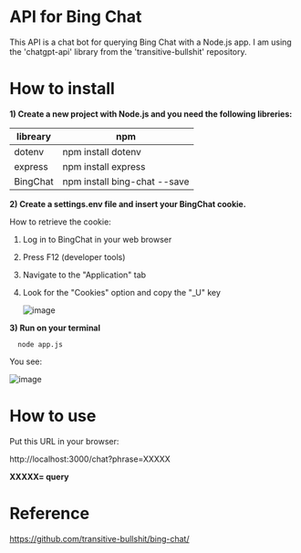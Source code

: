 # API for Bing Chat
This API is a chat bot for querying Bing Chat with a Node.js app.
I am using the 'chatgpt-api' library from the 'transitive-bullshit' repository.

# How to install

**1) Create a new project with Node.js and you need the following libreries:**

| libreary | npm | 
| ------------- | ------------- | 
| dotenv | npm install dotenv | 
| express | npm install express | 
| BingChat | npm install bing-chat --save | 

**2) Create a settings.env file and insert your BingChat cookie.**

How to retrieve the cookie:

1. Log in to BingChat in your web browser
2. Press F12 (developer tools)
3. Navigate to the "Application" tab
4. Look for the "Cookies" option and copy the "_U" key

   ![image](https://github.com/ottino/bingchat/assets/1232084/e86916f1-6992-48bb-a474-248bc2cfdfcd)


**3) Run on your terminal**

```
  node app.js 
```

You see:

![image](https://github.com/ottino/bingchat/assets/1232084/cff1bc54-f0a4-4313-953a-a30fdeb67913)

# How to use

Put this URL in your browser:

http://localhost:3000/chat?phrase=XXXXX

**XXXXX= query**


# Reference
https://github.com/transitive-bullshit/bing-chat/
